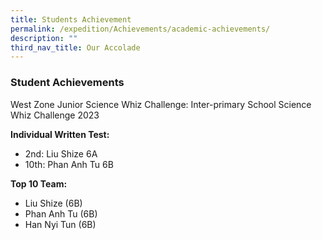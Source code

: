 ```yaml
---
title: Students Achievement
permalink: /expedition/Achievements/academic-achievements/
description: ""
third_nav_title: Our Accolade
---
```

### Student Achievements

West Zone Junior Science Whiz Challenge: Inter-primary School Science Whiz Challenge 2023  



**Individual&nbsp;Written Test:**

* 2nd: Liu Shize 6A <br>
* 10th: Phan Anh Tu 6B<br>

**Top 10 Team:**
* Liu Shize&nbsp;(6B)<br>
* Phan Anh Tu (6B)<br>
* Han Nyi Tun (6B)<br>